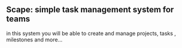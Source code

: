 ## Scape: simple task management system for teams

in this system you will be able to create and manage projects, tasks , milestones and more...
